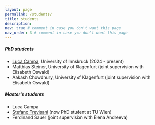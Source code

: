 ```yaml
---
layout: page
permalink: /students/
title: students
description: 
nav: true # comment in case you don't want this page
nav_order: 3 # comment in case you don't want this page
---
```



##### PhD students

- [Luca Campa](https://lucacampa.it), University of Innsbruck (2024 - present) 
- Matthias Steiner, University of Klagenfurt (joint supervision with Elisabeth Oswald)
- Aakash Chowdhury, University of Klagenfurt (joint supervision with Elisabeth Oswald)


##### Master's students
- Luca Campa
- [Stefano Trevisani](https://informatics.tuwien.ac.at/people/stefano-trevisani) (now PhD student at TU Wien)
- Ferdinand Sauer (joint supervision with Elena Andreeva)
